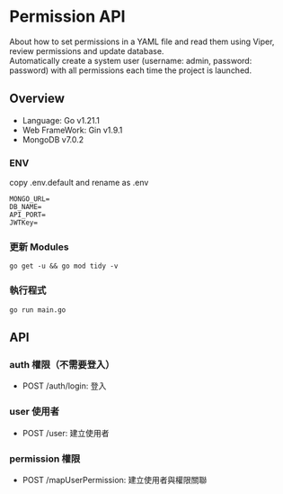 # Permission API
About how to set permissions in a YAML file and read them using Viper, review permissions and update database.  
Automatically create a system user (username: admin, password: password) with all permissions each time the project is launched.

## Overview

- Language: Go v1.21.1
- Web FrameWork: Gin v1.9.1
- MongoDB v7.0.2

### ENV
copy .env.default and rename as .env
```
MONGO_URL=
DB_NAME=
API_PORT=
JWTKey=
```

### 更新 Modules
```
go get -u && go mod tidy -v
```


### 執行程式
```
go run main.go
```

## API

### auth 權限（不需要登入）
- POST /auth/login: 登入

### user 使用者
- POST /user: 建立使用者

### permission 權限
- POST /mapUserPermission: 建立使用者與權限關聯